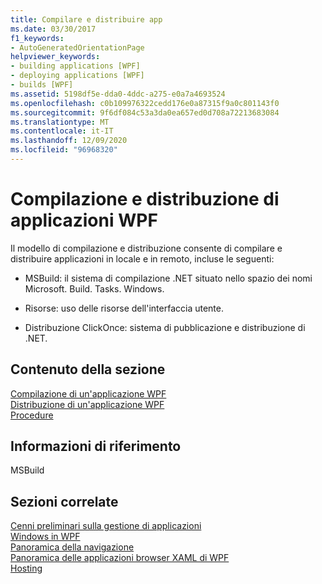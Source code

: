 ```yaml
---
title: Compilare e distribuire app
ms.date: 03/30/2017
f1_keywords:
- AutoGeneratedOrientationPage
helpviewer_keywords:
- building applications [WPF]
- deploying applications [WPF]
- builds [WPF]
ms.assetid: 5198df5e-dda0-4ddc-a275-e0a7a4693524
ms.openlocfilehash: c0b109976322cedd176e0a87315f9a0c801143f0
ms.sourcegitcommit: 9f6df084c53a3da0ea657ed0d708a72213683084
ms.translationtype: MT
ms.contentlocale: it-IT
ms.lasthandoff: 12/09/2020
ms.locfileid: "96968320"
---
```

# <a name="building-and-deploying-wpf-applications"></a>Compilazione e distribuzione di applicazioni WPF
Il modello di compilazione e distribuzione consente di compilare e distribuire applicazioni in locale e in remoto, incluse le seguenti:  
  
- MSBuild: il sistema di compilazione .NET situato nello spazio dei nomi Microsoft. Build. Tasks. Windows.  
  
- Risorse: uso delle risorse dell'interfaccia utente.  
  
- Distribuzione ClickOnce: sistema di pubblicazione e distribuzione di .NET.  
  
## <a name="in-this-section"></a>Contenuto della sezione  
 [Compilazione di un'applicazione WPF](building-a-wpf-application-wpf.md)  
 [Distribuzione di un'applicazione WPF](deploying-a-wpf-application-wpf.md)  
 [Procedure](build-and-deploy-how-to-topics.md)  
  
## <a name="reference"></a>Informazioni di riferimento  
 MSBuild  
  
## <a name="related-sections"></a>Sezioni correlate  
 [Cenni preliminari sulla gestione di applicazioni](application-management-overview.md)  
  [Windows in WPF](windows-in-wpf-applications.md)  
  [Panoramica della navigazione](navigation-overview.md)  
  [Panoramica delle applicazioni browser XAML di WPF](wpf-xaml-browser-applications-overview.md)  
  [Hosting](hosting-wpf-applications.md)
